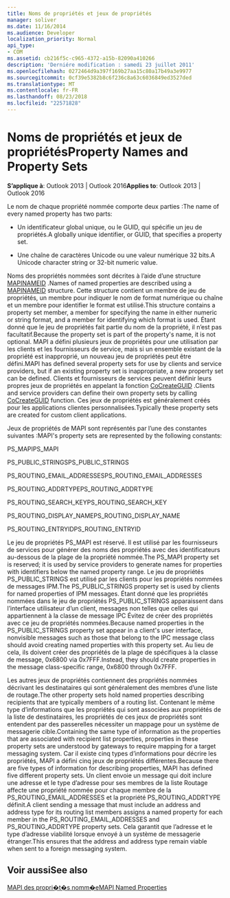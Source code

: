 ```yaml
---
title: Noms de propriétés et jeux de propriétés
manager: soliver
ms.date: 11/16/2014
ms.audience: Developer
localization_priority: Normal
api_type:
- COM
ms.assetid: cb216f5c-c965-4372-a15b-82090a410266
description: 'Derniére modification : samedi 23 juillet 2011'
ms.openlocfilehash: 0272464d9a397f169b27aa15c80a17b49a3e9977
ms.sourcegitcommit: 0cf39e5382b8c6f236c8a63c6036849ed3527ded
ms.translationtype: MT
ms.contentlocale: fr-FR
ms.lasthandoff: 08/23/2018
ms.locfileid: "22571828"
---
```

# <a name="property-names-and-property-sets"></a><span data-ttu-id="8cfc3-103">Noms de propriétés et jeux de propriétés</span><span class="sxs-lookup"><span data-stu-id="8cfc3-103">Property Names and Property Sets</span></span>

  
  
<span data-ttu-id="8cfc3-104">**S’applique à**: Outlook 2013 | Outlook 2016</span><span class="sxs-lookup"><span data-stu-id="8cfc3-104">**Applies to**: Outlook 2013 | Outlook 2016</span></span> 
  
<span data-ttu-id="8cfc3-105">Le nom de chaque propriété nommée comporte deux parties :</span><span class="sxs-lookup"><span data-stu-id="8cfc3-105">The name of every named property has two parts:</span></span>
  
- <span data-ttu-id="8cfc3-106">Un identificateur global unique, ou le GUID, qui spécifie un jeu de propriétés.</span><span class="sxs-lookup"><span data-stu-id="8cfc3-106">A globally unique identifier, or GUID, that specifies a property set.</span></span>
    
- <span data-ttu-id="8cfc3-107">Une chaîne de caractères Unicode ou une valeur numérique 32 bits.</span><span class="sxs-lookup"><span data-stu-id="8cfc3-107">A Unicode character string or 32-bit numeric value.</span></span> 
    
<span data-ttu-id="8cfc3-108">Noms des propriétés nommées sont décrites à l’aide d’une structure [MAPINAMEID](mapinameid.md) .</span><span class="sxs-lookup"><span data-stu-id="8cfc3-108">Names of named properties are described using a [MAPINAMEID](mapinameid.md) structure.</span></span> <span data-ttu-id="8cfc3-109">Cette structure contient un membre de jeu de propriétés, un membre pour indiquer le nom de format numérique ou chaîne et un membre pour identifier le format est utilisé.</span><span class="sxs-lookup"><span data-stu-id="8cfc3-109">This structure contains a property set member, a member for specifying the name in either numeric or string format, and a member for identifying which format is used.</span></span> <span data-ttu-id="8cfc3-110">Étant donné que le jeu de propriétés fait partie du nom de la propriété, il n’est pas facultatif.</span><span class="sxs-lookup"><span data-stu-id="8cfc3-110">Because the property set is part of the property's name, it is not optional.</span></span> <span data-ttu-id="8cfc3-111">MAPI a défini plusieurs jeux de propriétés pour une utilisation par les clients et les fournisseurs de service, mais si un ensemble existant de la propriété est inapproprié, un nouveau jeu de propriétés peut être défini.</span><span class="sxs-lookup"><span data-stu-id="8cfc3-111">MAPI has defined several property sets for use by clients and service providers, but if an existing property set is inappropriate, a new property set can be defined.</span></span> <span data-ttu-id="8cfc3-112">Clients et fournisseurs de services peuvent définir leurs propres jeux de propriétés en appelant la fonction [CoCreateGUID](http://msdn.microsoft.com/en-us/library/ms688568.aspx) .</span><span class="sxs-lookup"><span data-stu-id="8cfc3-112">Clients and service providers can define their own property sets by calling [CoCreateGUID](http://msdn.microsoft.com/en-us/library/ms688568.aspx) function.</span></span> <span data-ttu-id="8cfc3-113">Ces jeux de propriétés est généralement créés pour les applications clientes personnalisées.</span><span class="sxs-lookup"><span data-stu-id="8cfc3-113">Typically these property sets are created for custom client applications.</span></span> 
  
<span data-ttu-id="8cfc3-114">Jeux de propriétés de MAPI sont représentés par l’une des constantes suivantes :</span><span class="sxs-lookup"><span data-stu-id="8cfc3-114">MAPI's property sets are represented by the following constants:</span></span>
  
<span data-ttu-id="8cfc3-115">PS_MAPI</span><span class="sxs-lookup"><span data-stu-id="8cfc3-115">PS_MAPI</span></span>
  
<span data-ttu-id="8cfc3-116">PS_PUBLIC_STRINGS</span><span class="sxs-lookup"><span data-stu-id="8cfc3-116">PS_PUBLIC_STRINGS</span></span>
  
<span data-ttu-id="8cfc3-117">PS_ROUTING_EMAIL_ADDRESSES</span><span class="sxs-lookup"><span data-stu-id="8cfc3-117">PS_ROUTING_EMAIL_ADDRESSES</span></span>
  
<span data-ttu-id="8cfc3-118">PS_ROUTING_ADDRTYPE</span><span class="sxs-lookup"><span data-stu-id="8cfc3-118">PS_ROUTING_ADDRTYPE</span></span>
  
<span data-ttu-id="8cfc3-119">PS_ROUTING_SEARCH_KEY</span><span class="sxs-lookup"><span data-stu-id="8cfc3-119">PS_ROUTING_SEARCH_KEY</span></span>
  
<span data-ttu-id="8cfc3-120">PS_ROUTING_DISPLAY_NAME</span><span class="sxs-lookup"><span data-stu-id="8cfc3-120">PS_ROUTING_DISPLAY_NAME</span></span>
  
<span data-ttu-id="8cfc3-121">PS_ROUTING_ENTRYID</span><span class="sxs-lookup"><span data-stu-id="8cfc3-121">PS_ROUTING_ENTRYID</span></span>
  
<span data-ttu-id="8cfc3-122">Le jeu de propriétés PS_MAPI est réservé. Il est utilisé par les fournisseurs de services pour générer des noms des propriétés avec des identificateurs au-dessous de la plage de la propriété nommée.</span><span class="sxs-lookup"><span data-stu-id="8cfc3-122">The PS_MAPI property set is reserved; it is used by service providers to generate names for properties with identifiers below the named property range.</span></span> <span data-ttu-id="8cfc3-123">Le jeu de propriétés PS_PUBLIC_STRINGS est utilisé par les clients pour les propriétés nommées de messages IPM.</span><span class="sxs-lookup"><span data-stu-id="8cfc3-123">The PS_PUBLIC_STRINGS property set is used by clients for named properties of IPM messages.</span></span> <span data-ttu-id="8cfc3-124">Étant donné que les propriétés nommées dans le jeu de propriétés PS_PUBLIC_STRINGS apparaissent dans l’interface utilisateur d’un client, messages non telles que celles qui appartiennent à la classe de message IPC Évitez de créer des propriétés avec ce jeu de propriétés nommées.</span><span class="sxs-lookup"><span data-stu-id="8cfc3-124">Because named properties in the PS_PUBLIC_STRINGS property set appear in a client's user interface, nonvisible messages such as those that belong to the IPC message class should avoid creating named properties with this property set.</span></span> <span data-ttu-id="8cfc3-125">Au lieu de cela, ils doivent créer des propriétés de la plage de spécifiques à la classe de message, 0x6800 via 0x7FFF.</span><span class="sxs-lookup"><span data-stu-id="8cfc3-125">Instead, they should create properties in the message class-specific range, 0x6800 through 0x7FFF.</span></span>
  
<span data-ttu-id="8cfc3-126">Les autres jeux de propriétés contiennent des propriétés nommées décrivant les destinataires qui sont généralement des membres d’une liste de routage.</span><span class="sxs-lookup"><span data-stu-id="8cfc3-126">The other property sets hold named properties describing recipients that are typically members of a routing list.</span></span> <span data-ttu-id="8cfc3-127">Contenant le même type d’informations que les propriétés qui sont associées aux propriétés de la liste de destinataires, les propriétés de ces jeux de propriétés sont entendent par des passerelles nécessiter un mappage pour un système de messagerie cible.</span><span class="sxs-lookup"><span data-stu-id="8cfc3-127">Containing the same type of information as the properties that are associated with recipient list properties, properties in these property sets are understood by gateways to require mapping for a target messaging system.</span></span> <span data-ttu-id="8cfc3-128">Car il existe cinq types d’informations pour décrire les propriétés, MAPI a défini cinq jeux de propriétés différentes.</span><span class="sxs-lookup"><span data-stu-id="8cfc3-128">Because there are five types of information for describing properties, MAPI has defined five different property sets.</span></span> <span data-ttu-id="8cfc3-129">Un client envoie un message qui doit inclure une adresse et le type d’adresse pour ses membres de la liste Routage affecte une propriété nommée pour chaque membre de la PS_ROUTING_EMAIL_ADDRESSES et la propriété PS_ROUTING_ADDRTYPE définit.</span><span class="sxs-lookup"><span data-stu-id="8cfc3-129">A client sending a message that must include an address and address type for its routing list members assigns a named property for each member in the PS_ROUTING_EMAIL_ADDRESSES and PS_ROUTING_ADDRTYPE property sets.</span></span> <span data-ttu-id="8cfc3-130">Cela garantit que l’adresse et le type d’adresse viabilité lorsque envoyé à un système de messagerie étranger.</span><span class="sxs-lookup"><span data-stu-id="8cfc3-130">This ensures that the address and address type remain viable when sent to a foreign messaging system.</span></span>
  
## <a name="see-also"></a><span data-ttu-id="8cfc3-131">Voir aussi</span><span class="sxs-lookup"><span data-stu-id="8cfc3-131">See also</span></span>



[<span data-ttu-id="8cfc3-132">MAPI des propri�t�s nomm�e</span><span class="sxs-lookup"><span data-stu-id="8cfc3-132">MAPI Named Properties</span></span>](mapi-named-properties.md)

